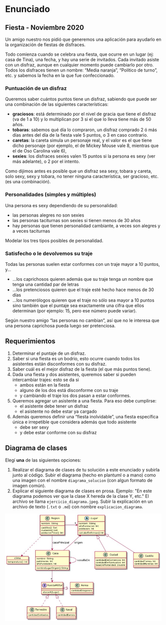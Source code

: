 # Enunciado

## Fiesta - Noviembre 2020

Un amigo nuestro nos pidió que generemos una aplicación para ayudarlo en la organización de fiestas de disfraces.

Todo comienza cuando se celebra una fiesta, que ocurre en un lugar (ej: casa de Tina), una fecha, y hay una serie de invitados. Cada invitado asiste con un disfraz, aunque en cualquier momento puede cambiarlo por otro. Todos los disfraces tienen un nombre: “Media naranja”, “Político de turno”, etc. y sabemos la fecha en la que fue confeccionado.

### Puntuación de un disfraz
Queremos saber cuántos puntos tiene un disfraz, sabiendo que puede ser una combinación de las siguientes características:
* **graciosos**: está determinado por el nivel de gracia que tiene el disfraz (va de 1 a 10) y lo multiplican por 3 si el que lo lleva tiene más de 50 años. 
* **tobaras**: sabemos qué día lo compraron, un disfraz comprado 2 ó más días antes del día de la fiesta vale 5 puntos, o 3 en caso contrario.
* **caretas**: la careta simula un personaje real, y el valor es el que tiene dicho personaje (por ejemplo, el de Mickey Mouse vale 8, mientras que el de Oso Carolina vale 6),
* **sexies**: los disfraces sexies valen 15 puntos si la persona es sexy (ver más adelante), o 2 por el intento.

Como dijimos antes es posible que un disfraz sea sexy, tobara y careta, solo sexy, sexy y tobara, no tener ninguna característica, ser gracioso, etc. (es una combinación).

### Personalidades (simples y múltiples)
Una persona es sexy dependiendo de su personalidad:
* las personas alegres no son sexies
* las personas taciturnas son sexies si tienen menos de 30 años
* hay personas que tienen personalidad cambiante, a veces son alegres y a veces taciturnas

Modelar los tres tipos posibles de personalidad.

### Satisfecho o le devolvemos su traje
Todas las personas suelen estar conformes con un traje mayor a 10 puntos, y...
* ...los caprichosos quieren además que su traje tenga un nombre que tenga una cantidad par de letras
* ...los pretenciosos quieren que el traje esté hecho hace menos de 30 días
* ...los numerólogos quieren que el traje no sólo sea mayor a 10 puntos sino también que el puntaje sea exactamente una cifra que ellos determinan (por ejemplo: 15, pero ese número puede variar).

Según nuestro amigo “las personas no cambian”, así que no le interesa que una persona caprichosa pueda luego ser pretenciosa.


## Requerimientos

1. Determinar el puntaje de un disfraz.
2. Saber si una fiesta es un bodrio, esto ocurre cuando todos los asistentes están disconformes con su disfraz.
3. Saber cuál es el mejor disfraz de la fiesta (el que más puntos tiene).
4. Dada una fiesta y dos asistentes, queremos saber si pueden intercambiar trajes: esto se da si
   * ambos están en la fiesta
   * alguno de los dos está disconforme con su traje
   * y cambiando el traje los dos pasan a estar conformes.
5. Queremos agregar un asistente a una fiesta. Para eso debe cumplirse:
   * el asistente debe tener un disfraz
   * el asistente no debe estar ya cargado
6. Además queremos definir una “fiesta inolvidable”, una fiesta específica única e irrepetible que considera además que todo asistente
   * debe ser sexy
   * y debe estar conforme con su disfraz

## Diagrama de clases

Elegí **una** de las siguientes opciones:

1. Realizar el diagrama de clases de tu solución a este enunciado y subirla junto al código. Subir el diagrama (hecho en plantuml o a mano) como una imagen con el nombre `diagrama_solucion` (con algun formato de imagen común).
2. Explicar el siguiente diagrama de clases en prosa. Ejemplo: "En este diagrama podemos ver que la clase X hereda de la clase Y, etc." El archivo se llama `ejercicio_diagrama.jpeg`. Subir la explicación en un archivo de texto (`.txt` o `.md`) con nombre `explicacion_diagrama`.

![ejercicio_diagrama](ejercicio_diagrama.jpeg)
